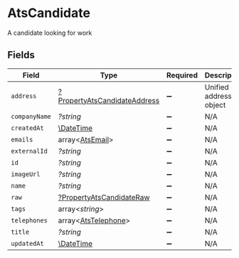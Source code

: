 # AtsCandidate

A candidate looking for work


## Fields

| Field                                                                              | Type                                                                               | Required                                                                           | Description                                                                        |
| ---------------------------------------------------------------------------------- | ---------------------------------------------------------------------------------- | ---------------------------------------------------------------------------------- | ---------------------------------------------------------------------------------- |
| `address`                                                                          | [?PropertyAtsCandidateAddress](../../models/shared/PropertyAtsCandidateAddress.md) | :heavy_minus_sign:                                                                 | Unified address object                                                             |
| `companyName`                                                                      | *?string*                                                                          | :heavy_minus_sign:                                                                 | N/A                                                                                |
| `createdAt`                                                                        | [\DateTime](https://www.php.net/manual/en/class.datetime.php)                      | :heavy_minus_sign:                                                                 | N/A                                                                                |
| `emails`                                                                           | array<[AtsEmail](../../models/shared/AtsEmail.md)>                                 | :heavy_minus_sign:                                                                 | N/A                                                                                |
| `externalId`                                                                       | *?string*                                                                          | :heavy_minus_sign:                                                                 | N/A                                                                                |
| `id`                                                                               | *?string*                                                                          | :heavy_minus_sign:                                                                 | N/A                                                                                |
| `imageUrl`                                                                         | *?string*                                                                          | :heavy_minus_sign:                                                                 | N/A                                                                                |
| `name`                                                                             | *?string*                                                                          | :heavy_minus_sign:                                                                 | N/A                                                                                |
| `raw`                                                                              | [?PropertyAtsCandidateRaw](../../models/shared/PropertyAtsCandidateRaw.md)         | :heavy_minus_sign:                                                                 | N/A                                                                                |
| `tags`                                                                             | array<*string*>                                                                    | :heavy_minus_sign:                                                                 | N/A                                                                                |
| `telephones`                                                                       | array<[AtsTelephone](../../models/shared/AtsTelephone.md)>                         | :heavy_minus_sign:                                                                 | N/A                                                                                |
| `title`                                                                            | *?string*                                                                          | :heavy_minus_sign:                                                                 | N/A                                                                                |
| `updatedAt`                                                                        | [\DateTime](https://www.php.net/manual/en/class.datetime.php)                      | :heavy_minus_sign:                                                                 | N/A                                                                                |